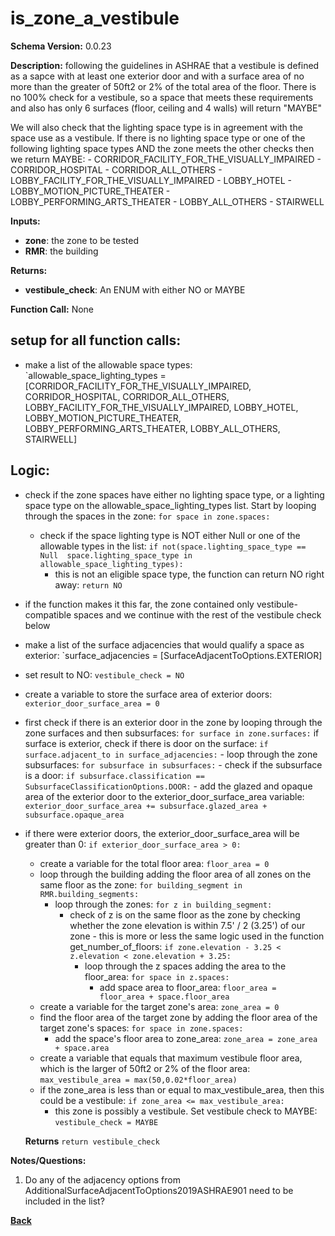 # is_zone_a_vestibule
**Schema Version:** 0.0.23  

**Description:** following the guidelines in ASHRAE that a vestibule is defined as a sapce with at least one exterior door and with a surface area of no more than the greater of 50ft2 or 2% of the total area of the floor.  There is no 100% check for a vestibule, so a space that meets these requirements and also has only 6 surfaces (floor, ceiling and 4 walls) will return "MAYBE"

We will also check that the lighting space type is in agreement with the space use as a vestibule.  If there is no lighting space type or one of the following lighting space types AND the zone meets the other checks then we return MAYBE:
	- CORRIDOR_FACILITY_FOR_THE_VISUALLY_IMPAIRED
	- CORRIDOR_HOSPITAL
	- CORRIDOR_ALL_OTHERS
	- LOBBY_FACILITY_FOR_THE_VISUALLY_IMPAIRED
	- LOBBY_HOTEL
	- LOBBY_MOTION_PICTURE_THEATER
	- LOBBY_PERFORMING_ARTS_THEATER
	- LOBBY_ALL_OTHERS
	- STAIRWELL
	

**Inputs:**  
- **zone**: the zone to be tested
- **RMR**: the building

**Returns:**  
- **vestibule_check**: An ENUM with either NO or MAYBE
 
**Function Call:** None

 
## setup for all function calls:
- make a list of the allowable space types: `allowable_space_lighting_types = [CORRIDOR_FACILITY_FOR_THE_VISUALLY_IMPAIRED, CORRIDOR_HOSPITAL, CORRIDOR_ALL_OTHERS, LOBBY_FACILITY_FOR_THE_VISUALLY_IMPAIRED, LOBBY_HOTEL, LOBBY_MOTION_PICTURE_THEATER, LOBBY_PERFORMING_ARTS_THEATER, LOBBY_ALL_OTHERS, STAIRWELL]

## Logic: 
- check if the zone spaces have either no lighting space type, or a lighting space type on the allowable_space_lighting_types list.  Start by looping through the spaces in the zone: `for space in zone.spaces:`
	- check if the space lighting type is NOT either Null or one of the allowable types in the list: `if not(space.lighting_space_type == Null  space.lighting_space_type in allowable_space_lighting_types):`
		- this is not an eligible space type, the function can return NO right away: `return NO`

- if the function makes it this far, the zone contained only vestibule-compatible spaces and we continue with the rest of the vestibule check below

- make a list of the surface adjacencies that would qualify a space as exterior: `surface_adjacencies = [SurfaceAdjacentToOptions.EXTERIOR]
- set result to NO: `vestibule_check = NO`
- create a variable to store the surface area of exterior doors: `exterior_door_surface_area = 0`
- first check if there is an exterior door in the zone by looping through the zone surfaces and then subsurfaces: `for surface in zone.surfaces:`
	if surface is exterior, check if there is door on the surface: `if surface.adjacent_to in surface_adjacencies:`
		- loop through the zone subsurfaces: `for subsurface in subsurfaces:`
			- check if the subsurface is a door: `if subsurface.classification == SubsurfaceClassificationOptions.DOOR:`
				- add the glazed and opaque area of the exterior door to the exterior_door_surface_area variable: `exterior_door_surface_area += subsurface.glazed_area + subsurface.opaque_area`
				
- if there were exterior doors, the exterior_door_surface_area will be greater than 0: `if exterior_door_surface_area > 0:`
	- create a variable for the total floor area: `floor_area = 0`	
	- loop through the building adding the floor area of all zones on the same floor as the zone: `for building_segment in RMR.building_segments:`
		- loop through the zones: `for z in building_segment:`
			- check of z is on the same floor as the zone by checking whether the zone elevation is within 7.5' / 2 (3.25') of our zone - this is more or less the same logic used in the function get_number_of_floors: `if zone.elevation - 3.25 < z.elevation < zone.elevation + 3.25:`
				- loop through the z spaces adding the area to the floor_area: `for space in z.spaces:`
					- add space area to floor_area: `floor_area = floor_area + space.floor_area`
	- create a variable for the target zone's area: `zone_area = 0`
	- find the floor area of the target zone by adding the floor area of the target zone's spaces: `for space in zone.spaces:`
		- add the space's floor area to zone_area: `zone_area = zone_area + space.area`
	- create a variable that equals that maximum vestibule floor area, which is the larger of 50ft2 or 2% of the floor area: `max_vestibule_area = max(50,0.02*floor_area)`
	- if the zone_area is less than or equal to max_vestibule_area, then this could be a vestibule: `if zone_area <= max_vestibule_area:`
		- this zone is possibly a vestibule.  Set vestibule check to MAYBE: `vestibule_check = MAYBE`


	 **Returns** `return vestibule_check`  

**Notes/Questions:**  
1. Do any of the adjacency options from AdditionalSurfaceAdjacentToOptions2019ASHRAE901 need to be included in the list?



**[Back](../_toc.md)**
